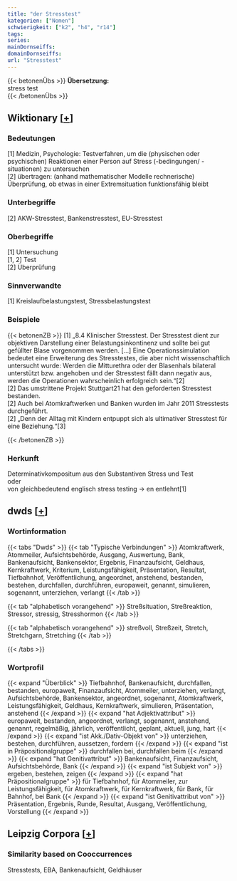 ```yaml
---
title: "der Stresstest"
kategorien: ["Nomen"]
schwierigkeit: ["k2", "h4", "r14"]
tags:
series:
mainDornseiffs:
domainDornseiffs:
url: "Stresstest"
---
```


{{< betonenÜbs >}}
**Übersetzung:**  
stress test  
{{< /betonenÜbs >}}

## Wiktionary [[+](https://de.wiktionary.org/wiki/Stresstest)]

### Bedeutungen
[1] Medizin, Psychologie: Testverfahren, um die (physischen oder psychischen) Reaktionen einer Person auf Stress (-bedingungen/ -situationen) zu untersuchen  
[2] übertragen: (anhand mathematischer Modelle rechnerische) Überprüfung, ob etwas in einer Extremsituation funktionsfähig bleibt  

### Unterbegriffe
[2] AKW-Stresstest, Bankenstresstest, EU-Stresstest  

### Oberbegriffe
[1] Untersuchung  
[1, 2] Test  
[2] Überprüfung  

### Sinnverwandte
[1] Kreislaufbelastungstest, Stressbelastungstest  

### Beispiele
{{< betonenZB >}}
[1] „8.4 Klinischer Stresstest. Der Stresstest dient zur objektiven Darstellung einer Belastungsinkontinenz und sollte bei gut gefüllter Blase vorgenommen werden. […] Eine Operationssimulation bedeutet eine Erweiterung des Stresstestes, die aber nicht wissenschaftlich untersucht wurde: Werden die Mitturethra oder der Blasenhals bilateral unterstützt bzw. angehoben und der Stresstest fällt dann negativ aus, werden die Operationen wahrscheinlich erfolgreich sein.“[2]  
[2] Das umstrittene Projekt Stuttgart21 hat den geforderten Stresstest bestanden.  
[2] Auch bei Atomkraftwerken und Banken wurden im Jahr 2011 Stresstests durchgeführt.  
[2] „Denn der Alltag mit Kindern entpuppt sich als ultimativer Stresstest für eine Beziehung.“[3]  

{{< /betonenZB >}}
### Herkunft
Determinativkompositum aus den Substantiven Stress und Test  
oder  
von gleichbedeutend englisch stress testing → en entlehnt[1]  



## dwds [[+](https://www.dwds.de/wb/Stresstest)]

### Wortinformation
{{< tabs "Dwds" >}}
{{< tab "Typische Verbindungen" >}}
Atomkraftwerk, Atommeiler, Aufsichtsbehörde, Ausgang, Auswertung, Bank, Bankenaufsicht, Bankensektor, Ergebnis, Finanzaufsicht, Geldhaus, Kernkraftwerk, Kriterium, Leistungsfähigkeit, Präsentation, Resultat, Tiefbahnhof, Veröffentlichung, angeordnet, anstehend, bestanden, bestehen, durchfallen, durchführen, europaweit, genannt, simulieren, sogenannt, unterziehen, verlangt
{{< /tab >}}

{{< tab "alphabetisch vorangehend" >}}
Streßsituation, Streßreaktion, Stressor, stressig, Stresshormon
{{< /tab >}}

{{< tab "alphabetisch vorangehend" >}}
streßvoll, Streßzeit, Stretch, Stretchgarn, Stretching
{{< /tab >}}

{{< /tabs >}}

### Wortprofil
{{< expand "Überblick" >}} Tiefbahnhof, Bankenaufsicht, durchfallen, bestanden, europaweit, Finanzaufsicht, Atommeiler, unterziehen, verlangt, Aufsichtsbehörde, Bankensektor, angeordnet, sogenannt, Atomkraftwerk, Leistungsfähigkeit, Geldhaus, Kernkraftwerk, simulieren, Präsentation, anstehend {{< /expand >}}
{{< expand "hat Adjektivattribut" >}} europaweit, bestanden, angeordnet, verlangt, sogenannt, anstehend, genannt, regelmäßig, jährlich, veröffentlicht, geplant, aktuell, jung, hart {{< /expand >}}
{{< expand "ist Akk./Dativ-Objekt von" >}} unterziehen, bestehen, durchführen, aussetzen, fordern {{< /expand >}}
{{< expand "ist in Präpositionalgruppe" >}} durchfallen bei, durchfallen beim {{< /expand >}}
{{< expand "hat Genitivattribut" >}} Bankenaufsicht, Finanzaufsicht, Aufsichtsbehörde, Bank {{< /expand >}}
{{< expand "ist Subjekt von" >}} ergeben, bestehen, zeigen {{< /expand >}}
{{< expand "hat Präpositionalgruppe" >}} für Tiefbahnhof, für Atommeiler, zur Leistungsfähigkeit, für Atomkraftwerk, für Kernkraftwerk, für Bank, für Bahnhof, bei Bank {{< /expand >}}
{{< expand "ist Genitivattribut von" >}} Präsentation, Ergebnis, Runde, Resultat, Ausgang, Veröffentlichung, Vorstellung {{< /expand >}}

## Leipzig Corpora [[+](https://corpora.uni-leipzig.de/en/res?word=Stresstest&corpusId=deu_newscrawl-public_2018)]


### Similarity based on Cooccurrences
Stresstests, EBA, Bankenaufsicht, Geldhäuser

